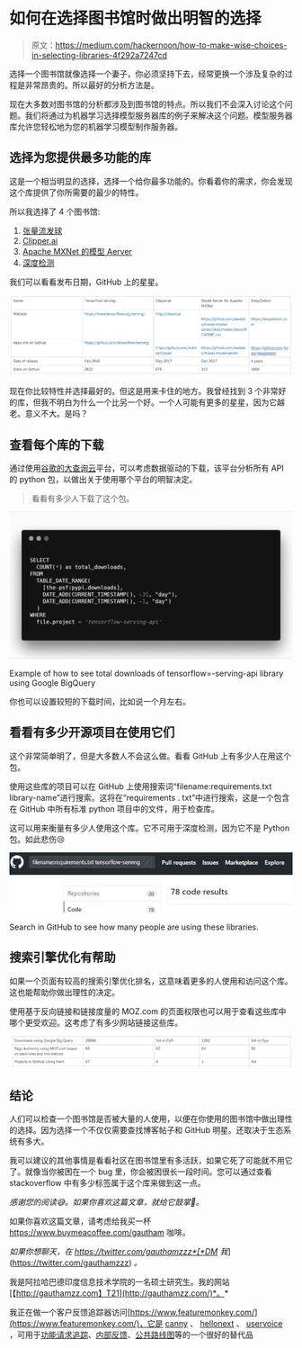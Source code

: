 # 如何在选择图书馆时做出明智的选择

> 原文：<https://medium.com/hackernoon/how-to-make-wise-choices-in-selecting-libraries-4f292a7247cd>

选择一个图书馆就像选择一个妻子，你必须坚持下去，经常更换一个涉及复杂的过程是非常昂贵的。所以最好的分析方法是。

现在大多数对图书馆的分析都涉及到图书馆的特点。所以我们不会深入讨论这个问题。我们将通过为机器学习选择模型服务器库的例子来解决这个问题。模型服务器库允许您轻松地为您的机器学习模型制作服务器。

## 选择为您提供最多功能的库

这是一个相当明显的选择，选择一个给你最多功能的。你看着你的需求，你会发现这个库提供了你所需要的最少的特性。

所以我选择了 4 个图书馆:

1.  [张量流发球](https://www.tensorflow.org/serving/)
2.  [Clipper.ai](http://clipper.ai)
3.  [Apache MXNet 的模型 Aerver](https://github.com/awslabs/mxnet-model-server/blob/master/docs/README.md)
4.  [深度检测](https://deepdetect.com)

我们可以看看发布日期，GitHub 上的星星。

![](img/d83e21aaf17ecb7ea358b2e5fd87af33.png)

现在你比较特性并选择最好的。但这是用来卡住的地方。我曾经找到 3 个非常好的库，但我不明白为什么一个比另一个好。一个人可能有更多的星星，因为它越老。意义不大。是吗？

## 查看每个库的下载

通过使用[谷歌的大查询云](https://bigquery.cloud.google.com/)平台，可以考虑数据驱动的下载，该平台分析所有 API 的 python 包，以做出关于使用哪个平台的明智决定。

> 看看有多少人下载了这个包。

![](img/692c07cd73ffe6291cb8e90e053cae4d.png)

Example of how to see total downloads of tensorflow=-serving-api library using Google BigQuery

你也可以设置较短的下载时间，比如说一个月左右。

## 看看有多少开源项目在使用它们

这个非常简单明了，但是大多数人不会这么做。看看 GitHub 上有多少人在用这个包。

使用这些库的项目可以在 GitHub 上使用搜索词“filename:requirements.txt library-name”进行搜索。这将在“requirements . txt”中进行搜索，这是一个包含在 GitHub 中所有标准 python 项目中的文件，用于检查库。

这可以用来衡量有多少人使用这个库。它不可用于深度检测，因为它不是 Python 包。如此悲伤😢

![](img/061e90d7ab42a2396aa7973f3b4cf784.png)

Search in GitHub to see how many people are using these libraries.

## 搜索引擎优化有帮助

如果一个页面有较高的搜索引擎优化排名，这意味着更多的人使用和访问这个库。这也能帮助你做出理性的决定。

使用基于反向链接和链接度量的 MOZ.com 的页面权限也可以用于查看这些库中哪个更受欢迎。这考虑了有多少网站链接这些库。

![](img/d10c03dd4f1f52fe36b70e7f0ced9582.png)

## 结论

人们可以检查一个图书馆是否被大量的人使用，以便在你使用的图书馆中做出理性的选择。因为选择一个不仅仅需要查找博客帖子和 GitHub 明星。还取决于生态系统有多大。

我可以建议的其他事情是看看社区在图书馆里有多活跃，如果它死了可能就不用它了。就像当你被困在一个 bug 里，你会被困很长一段时间。您可以通过查看 stackoverflow 中有多少标签属于这个库来做到这一点。

*感谢您的阅读😅。如果你喜欢这篇文章，就给它鼓掌👏。*

如果你喜欢这篇文章，请考虑给我买一杯 https://www.buymeacoffee.com/gautham 咖啡。

*如果你想聊天，在 https://twitter.com/gauthamzzz*[*DM 我*](https://twitter.com/gauthamzzz) *。*

我是阿拉哈巴德印度信息技术学院的一名硕士研究生。我的网站[【http://gauthamzz.com】T21](http://gauthamzz.com/)*。*

我正在做一个客户反馈追踪器访问[https://www.featuremonkey.com/](https://www.featuremonkey.com/)，它是 [canny](https://www.featuremonkey.com/alternatives/canny) 、 [hellonext](https://www.featuremonkey.com/alternatives/hellonext/) 、 [uservoice](https://www.featuremonkey.com/alternatives/uservoice/) ，可用于[功能请求追踪](https://www.featuremonkey.com/features/feature-request-tracking/)、[内部反馈](https://www.featuremonkey.com/features/internal-feedback/)、[公共路线图](https://www.featuremonkey.com/features/public-roadmap/)等的一个很好的替代品